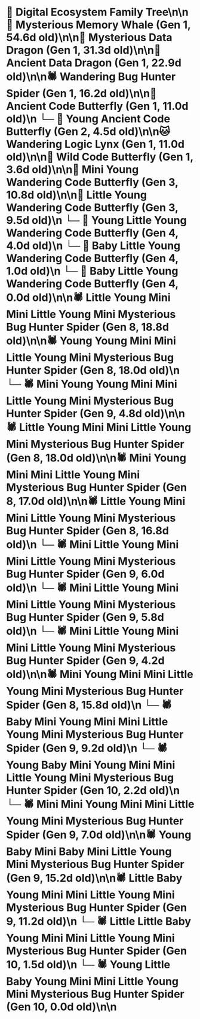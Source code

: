 # 🌳 Digital Ecosystem Family Tree\n\n🐋 Mysterious Memory Whale (Gen 1, 54.6d old)\n\n🐉 Mysterious Data Dragon (Gen 1, 31.3d old)\n\n🐉 Ancient Data Dragon (Gen 1, 22.9d old)\n\n🕷️ Wandering Bug Hunter Spider (Gen 1, 16.2d old)\n\n🦋 Ancient Code Butterfly (Gen 1, 11.0d old)\n  └─ 🦋 Young Ancient Code Butterfly (Gen 2, 4.5d old)\n\n🐱 Wandering Logic Lynx (Gen 1, 11.0d old)\n\n🦋 Wild Code Butterfly (Gen 1, 3.6d old)\n\n🦋 Mini Young Wandering Code Butterfly (Gen 3, 10.8d old)\n\n🦋 Little Young Wandering Code Butterfly (Gen 3, 9.5d old)\n  └─ 🦋 Young Little Young Wandering Code Butterfly (Gen 4, 4.0d old)\n  └─ 🦋 Baby Little Young Wandering Code Butterfly (Gen 4, 1.0d old)\n  └─ 🦋 Baby Little Young Wandering Code Butterfly (Gen 4, 0.0d old)\n\n🕷️ Little Young Mini Mini Little Young Mini Mysterious Bug Hunter Spider (Gen 8, 18.8d old)\n\n🕷️ Young Young Mini Mini Little Young Mini Mysterious Bug Hunter Spider (Gen 8, 18.0d old)\n  └─ 🕷️ Mini Young Young Mini Mini Little Young Mini Mysterious Bug Hunter Spider (Gen 9, 4.8d old)\n\n🕷️ Little Young Mini Mini Little Young Mini Mysterious Bug Hunter Spider (Gen 8, 18.0d old)\n\n🕷️ Mini Young Mini Mini Little Young Mini Mysterious Bug Hunter Spider (Gen 8, 17.0d old)\n\n🕷️ Little Young Mini Mini Little Young Mini Mysterious Bug Hunter Spider (Gen 8, 16.8d old)\n  └─ 🕷️ Mini Little Young Mini Mini Little Young Mini Mysterious Bug Hunter Spider (Gen 9, 6.0d old)\n  └─ 🕷️ Mini Little Young Mini Mini Little Young Mini Mysterious Bug Hunter Spider (Gen 9, 5.8d old)\n  └─ 🕷️ Mini Little Young Mini Mini Little Young Mini Mysterious Bug Hunter Spider (Gen 9, 4.2d old)\n\n🕷️ Mini Young Mini Mini Little Young Mini Mysterious Bug Hunter Spider (Gen 8, 15.8d old)\n  └─ 🕷️ Baby Mini Young Mini Mini Little Young Mini Mysterious Bug Hunter Spider (Gen 9, 9.2d old)\n    └─ 🕷️ Young Baby Mini Young Mini Mini Little Young Mini Mysterious Bug Hunter Spider (Gen 10, 2.2d old)\n  └─ 🕷️ Mini Mini Young Mini Mini Little Young Mini Mysterious Bug Hunter Spider (Gen 9, 7.0d old)\n\n🕷️ Young Baby Mini Baby Mini Little Young Mini Mysterious Bug Hunter Spider (Gen 9, 15.2d old)\n\n🕷️ Little Baby Young Mini Mini Little Young Mini Mysterious Bug Hunter Spider (Gen 9, 11.2d old)\n  └─ 🕷️ Little Little Baby Young Mini Mini Little Young Mini Mysterious Bug Hunter Spider (Gen 10, 1.5d old)\n  └─ 🕷️ Young Little Baby Young Mini Mini Little Young Mini Mysterious Bug Hunter Spider (Gen 10, 0.0d old)\n\n